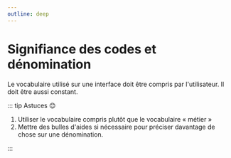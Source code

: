 ```yaml
---
outline: deep
---
```


# Signifiance des codes et dénomination

Le vocabulaire utilisé sur une interface doit être compris par l'utilisateur. Il
doit être aussi constant.

::: tip Astuces 😊

1. Utiliser le vocabulaire compris plutôt que le vocabulaire « métier »
2. Mettre des bulles d'aides si nécessaire pour préciser davantage de chose sur
   une dénomination.

:::
